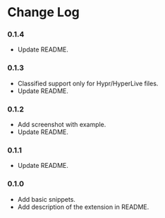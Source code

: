 # Change Log

### 0.1.4

- Update README. 

### 0.1.3

- Classified support only for Hypr/HyperLive files.
- Update README. 

### 0.1.2

- Add screenshot with example.
- Update README. 

### 0.1.1

- Update README. 

### 0.1.0

- Add basic snippets. 
- Add description of the extension in README.

